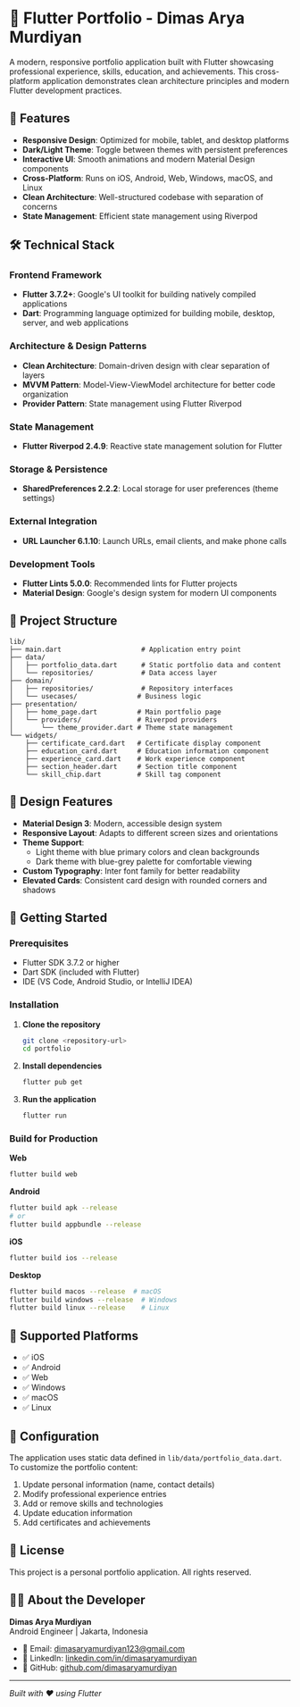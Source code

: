 # 📱 Flutter Portfolio - Dimas Arya Murdiyan

A modern, responsive portfolio application built with Flutter showcasing professional experience, skills, education, and achievements. This cross-platform application demonstrates clean architecture principles and modern Flutter development practices.

## 🚀 Features

- **Responsive Design**: Optimized for mobile, tablet, and desktop platforms
- **Dark/Light Theme**: Toggle between themes with persistent preferences
- **Interactive UI**: Smooth animations and modern Material Design components
- **Cross-Platform**: Runs on iOS, Android, Web, Windows, macOS, and Linux
- **Clean Architecture**: Well-structured codebase with separation of concerns
- **State Management**: Efficient state management using Riverpod

## 🛠️ Technical Stack

### **Frontend Framework**
- **Flutter 3.7.2+**: Google's UI toolkit for building natively compiled applications
- **Dart**: Programming language optimized for building mobile, desktop, server, and web applications

### **Architecture & Design Patterns**
- **Clean Architecture**: Domain-driven design with clear separation of layers
- **MVVM Pattern**: Model-View-ViewModel architecture for better code organization
- **Provider Pattern**: State management using Flutter Riverpod

### **State Management**
- **Flutter Riverpod 2.4.9**: Reactive state management solution for Flutter

### **Storage & Persistence**
- **SharedPreferences 2.2.2**: Local storage for user preferences (theme settings)

### **External Integration**
- **URL Launcher 6.1.10**: Launch URLs, email clients, and make phone calls

### **Development Tools**
- **Flutter Lints 5.0.0**: Recommended lints for Flutter projects
- **Material Design**: Google's design system for modern UI components

## 📁 Project Structure

```
lib/
├── main.dart                    # Application entry point
├── data/
│   ├── portfolio_data.dart      # Static portfolio data and content
│   └── repositories/            # Data access layer
├── domain/
│   ├── repositories/            # Repository interfaces
│   └── usecases/               # Business logic
├── presentation/
│   ├── home_page.dart          # Main portfolio page
│   └── providers/              # Riverpod providers
│       └── theme_provider.dart # Theme state management
└── widgets/
    ├── certificate_card.dart   # Certificate display component
    ├── education_card.dart     # Education information component
    ├── experience_card.dart    # Work experience component
    ├── section_header.dart     # Section title component
    └── skill_chip.dart         # Skill tag component
```

## 🎨 Design Features

- **Material Design 3**: Modern, accessible design system
- **Responsive Layout**: Adapts to different screen sizes and orientations
- **Theme Support**: 
  - Light theme with blue primary colors and clean backgrounds
  - Dark theme with blue-grey palette for comfortable viewing
- **Custom Typography**: Inter font family for better readability
- **Elevated Cards**: Consistent card design with rounded corners and shadows

## 🚀 Getting Started

### Prerequisites
- Flutter SDK 3.7.2 or higher
- Dart SDK (included with Flutter)
- IDE (VS Code, Android Studio, or IntelliJ IDEA)

### Installation

1. **Clone the repository**
   ```bash
   git clone <repository-url>
   cd portfolio
   ```

2. **Install dependencies**
   ```bash
   flutter pub get
   ```

3. **Run the application**
   ```bash
   flutter run
   ```

### Build for Production

**Web**
```bash
flutter build web
```

**Android**
```bash
flutter build apk --release
# or
flutter build appbundle --release
```

**iOS**
```bash
flutter build ios --release
```

**Desktop**
```bash
flutter build macos --release  # macOS
flutter build windows --release  # Windows
flutter build linux --release    # Linux
```

## 📱 Supported Platforms

- ✅ iOS
- ✅ Android  
- ✅ Web
- ✅ Windows
- ✅ macOS
- ✅ Linux

## 🔧 Configuration

The application uses static data defined in `lib/data/portfolio_data.dart`. To customize the portfolio content:

1. Update personal information (name, contact details)
2. Modify professional experience entries
3. Add or remove skills and technologies
4. Update education information
5. Add certificates and achievements

## 📄 License

This project is a personal portfolio application. All rights reserved.

## 👨‍💻 About the Developer

**Dimas Arya Murdiyan**  
Android Engineer | Jakarta, Indonesia

- 📧 Email: dimasaryamurdiyan123@gmail.com
- 🔗 LinkedIn: [linkedin.com/in/dimasaryamurdiyan](https://linkedin.com/in/dimasaryamurdiyan)
- 🐙 GitHub: [github.com/dimasaryamurdiyan](https://github.com/dimasaryamurdiyan)

---

*Built with ❤️ using Flutter*
